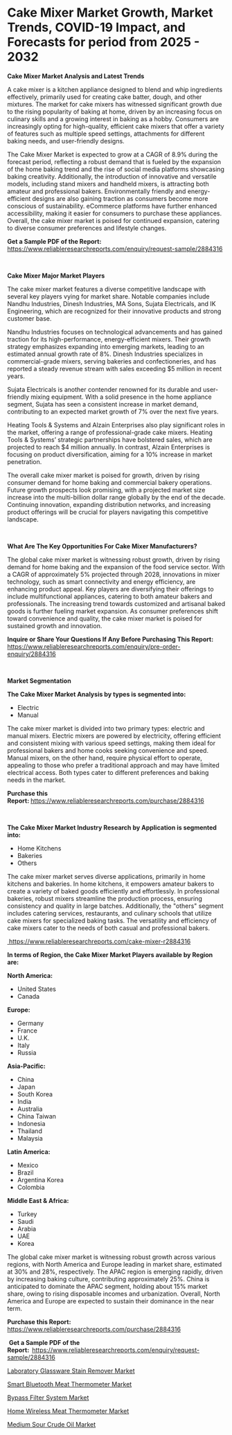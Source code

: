 <p><h1>Cake Mixer Market Growth, Market Trends, COVID-19 Impact, and Forecasts for period from 2025 - 2032</h1></p><p><strong>Cake Mixer Market Analysis and Latest Trends</strong></p>
<p><p>A cake mixer is a kitchen appliance designed to blend and whip ingredients effectively, primarily used for creating cake batter, dough, and other mixtures. The market for cake mixers has witnessed significant growth due to the rising popularity of baking at home, driven by an increasing focus on culinary skills and a growing interest in baking as a hobby. Consumers are increasingly opting for high-quality, efficient cake mixers that offer a variety of features such as multiple speed settings, attachments for different baking needs, and user-friendly designs.</p><p>The Cake Mixer Market is expected to grow at a CAGR of 8.9% during the forecast period, reflecting a robust demand that is fueled by the expansion of the home baking trend and the rise of social media platforms showcasing baking creativity. Additionally, the introduction of innovative and versatile models, including stand mixers and handheld mixers, is attracting both amateur and professional bakers. Environmentally friendly and energy-efficient designs are also gaining traction as consumers become more conscious of sustainability. eCommerce platforms have further enhanced accessibility, making it easier for consumers to purchase these appliances. Overall, the cake mixer market is poised for continued expansion, catering to diverse consumer preferences and lifestyle changes.</p></p>
<p><strong>Get a Sample PDF of the Report:&nbsp;</strong> <a href="https://www.reliableresearchreports.com/enquiry/request-sample/2884316?utm_campaign=9&utm_medium=2&utm_source=Github&utm_content=ia&utm_term=13032025&utm_id=cake-mixer">https://www.reliableresearchreports.com/enquiry/request-sample/2884316</a></p>
<p>&nbsp;</p>
<p><strong>Cake Mixer Major Market Players</strong></p>
<p><p>The cake mixer market features a diverse competitive landscape with several key players vying for market share. Notable companies include Nandhu Industries, Dinesh Industries, MA Sons, Sujata Electricals, and IK Engineering, which are recognized for their innovative products and strong customer base.</p><p>Nandhu Industries focuses on technological advancements and has gained traction for its high-performance, energy-efficient mixers. Their growth strategy emphasizes expanding into emerging markets, leading to an estimated annual growth rate of 8%. Dinesh Industries specializes in commercial-grade mixers, serving bakeries and confectioneries, and has reported a steady revenue stream with sales exceeding $5 million in recent years.</p><p>Sujata Electricals is another contender renowned for its durable and user-friendly mixing equipment. With a solid presence in the home appliance segment, Sujata has seen a consistent increase in market demand, contributing to an expected market growth of 7% over the next five years.</p><p>Heating Tools & Systems and Alzain Enterprises also play significant roles in the market, offering a range of professional-grade cake mixers. Heating Tools & Systems’ strategic partnerships have bolstered sales, which are projected to reach $4 million annually. In contrast, Alzain Enterprises is focusing on product diversification, aiming for a 10% increase in market penetration.</p><p>The overall cake mixer market is poised for growth, driven by rising consumer demand for home baking and commercial bakery operations. Future growth prospects look promising, with a projected market size increase into the multi-billion dollar range globally by the end of the decade. Continuing innovation, expanding distribution networks, and increasing product offerings will be crucial for players navigating this competitive landscape.</p></p>
<p>&nbsp;</p>
<p><strong>What Are The Key Opportunities For Cake Mixer Manufacturers?</strong></p>
<p><p>The global cake mixer market is witnessing robust growth, driven by rising demand for home baking and the expansion of the food service sector. With a CAGR of approximately 5% projected through 2028, innovations in mixer technology, such as smart connectivity and energy efficiency, are enhancing product appeal. Key players are diversifying their offerings to include multifunctional appliances, catering to both amateur bakers and professionals. The increasing trend towards customized and artisanal baked goods is further fueling market expansion. As consumer preferences shift toward convenience and quality, the cake mixer market is poised for sustained growth and innovation.</p></p>
<p><strong>Inquire or Share Your Questions If Any Before Purchasing This Report:</strong> <a href="https://www.reliableresearchreports.com/enquiry/pre-order-enquiry/2884316?utm_campaign=9&utm_medium=2&utm_source=Github&utm_content=ia&utm_term=13032025&utm_id=cake-mixer">https://www.reliableresearchreports.com/enquiry/pre-order-enquiry/2884316</a></p>
<p>&nbsp;</p>
<p><strong>Market Segmentation</strong></p>
<p><strong>The Cake Mixer Market Analysis by types is segmented into:</strong></p>
<p><ul><li>Electric</li><li>Manual</li></ul></p>
<p><p>The cake mixer market is divided into two primary types: electric and manual mixers. Electric mixers are powered by electricity, offering efficient and consistent mixing with various speed settings, making them ideal for professional bakers and home cooks seeking convenience and speed. Manual mixers, on the other hand, require physical effort to operate, appealing to those who prefer a traditional approach and may have limited electrical access. Both types cater to different preferences and baking needs in the market.</p></p>
<p><strong>Purchase this Report:&nbsp;</strong><a href="https://www.reliableresearchreports.com/purchase/2884316?utm_campaign=9&utm_medium=2&utm_source=Github&utm_content=ia&utm_term=13032025&utm_id=cake-mixer">https://www.reliableresearchreports.com/purchase/2884316</a></p>
<p>&nbsp;</p>
<p><strong>The Cake Mixer Market Industry Research by Application is segmented into:</strong></p>
<p><ul><li>Home Kitchens</li><li>Bakeries</li><li>Others</li></ul></p>
<p><p>The cake mixer market serves diverse applications, primarily in home kitchens and bakeries. In home kitchens, it empowers amateur bakers to create a variety of baked goods efficiently and effortlessly. In professional bakeries, robust mixers streamline the production process, ensuring consistency and quality in large batches. Additionally, the "others" segment includes catering services, restaurants, and culinary schools that utilize cake mixers for specialized baking tasks. The versatility and efficiency of cake mixers cater to the needs of both casual and professional bakers.</p></p>
<p><a href="https://www.reliableresearchreports.com/cake-mixer-r2884316?utm_campaign=9&utm_medium=2&utm_source=Github&utm_content=ia&utm_term=13032025&utm_id=cake-mixer">&nbsp;https://www.reliableresearchreports.com/cake-mixer-r2884316</a></p>
<p><strong>In terms of Region, the Cake Mixer Market Players available by Region are:</strong></p>
<p>
    <p> <strong> North America: </strong>
        <ul>
            <li>United States</li>
            <li>Canada</li>
        </ul>
        </p> 
    <p> <strong> Europe: </strong>
        <ul>
            <li>Germany</li>
            <li>France</li>
            <li>U.K.</li>
            <li>Italy</li>
            <li>Russia</li>
        </ul>
        </p> 
    <p> <strong> Asia-Pacific: </strong>
        <ul>
            <li>China</li>
            <li>Japan</li>
            <li>South Korea</li>
            <li>India</li>
            <li>Australia</li>
            <li>China Taiwan</li>
            <li>Indonesia</li>
            <li>Thailand</li>
            <li>Malaysia</li>
        </ul>
        </p> 
    <p> <strong> Latin America: </strong>
        <ul>
            <li>Mexico</li>
            <li>Brazil</li>
            <li>Argentina Korea</li>
            <li>Colombia</li>
        </ul>
        </p> 
    <p> <strong> Middle East & Africa: </strong>
        <ul>
            <li>Turkey</li>
            <li>Saudi</li>
            <li>Arabia</li>
            <li>UAE</li>
            <li>Korea</li>
        </ul>
    </p>
    </p>
<p><p>The global cake mixer market is witnessing robust growth across various regions, with North America and Europe leading in market share, estimated at 30% and 28%, respectively. The APAC region is emerging rapidly, driven by increasing baking culture, contributing approximately 25%. China is anticipated to dominate the APAC segment, holding about 15% market share, owing to rising disposable incomes and urbanization. Overall, North America and Europe are expected to sustain their dominance in the near term.</p></p>
<p><strong>Purchase this Report: </strong><a href="https://www.reliableresearchreports.com/purchase/2884316?utm_campaign=9&utm_medium=2&utm_source=Github&utm_content=ia&utm_term=13032025&utm_id=cake-mixer">https://www.reliableresearchreports.com/purchase/2884316</a></p>
<p>&nbsp;<strong>Get a Sample PDF of the Report:&nbsp;&nbsp;</strong><a href="https://www.reliableresearchreports.com/enquiry/request-sample/2884316?utm_campaign=9&utm_medium=2&utm_source=Github&utm_content=ia&utm_term=13032025&utm_id=cake-mixer">https://www.reliableresearchreports.com/enquiry/request-sample/2884316</a></p>
<p><strong></strong></p>
<p><p><a href="https://github.com/wynonachirei9/Market-Research-Report-List-1/blob/main/laboratory-glassware-stain-remover-market.md?utm_campaign=9&utm_medium=2&utm_source=Github&utm_content=ia&utm_term=13032025&utm_id=cake-mixer">Laboratory Glassware Stain Remover Market</a></p><p><a href="https://github.com/forgazerbyjt/Market-Research-Report-List-1/blob/main/smart-bluetooth-meat-thermometer-market.md?utm_campaign=9&utm_medium=2&utm_source=Github&utm_content=ia&utm_term=13032025&utm_id=cake-mixer">Smart Bluetooth Meat Thermometer Market</a></p><p><a href="https://github.com/pichuaadh0/Market-Research-Report-List-1/blob/main/bypass-filter-system-market.md?utm_campaign=9&utm_medium=2&utm_source=Github&utm_content=ia&utm_term=13032025&utm_id=cake-mixer">Bypass Filter System Market</a></p><p><a href="https://github.com/merkinedry7b/Market-Research-Report-List-1/blob/main/home-wireless-meat-thermometer-market.md?utm_campaign=9&utm_medium=2&utm_source=Github&utm_content=ia&utm_term=13032025&utm_id=cake-mixer">Home Wireless Meat Thermometer Market</a></p><p><a href="https://github.com/oshrykauraj7/Market-Research-Report-List-1/blob/main/medium-sour-crude-oil-market.md?utm_campaign=9&utm_medium=2&utm_source=Github&utm_content=ia&utm_term=13032025&utm_id=cake-mixer">Medium Sour Crude Oil Market</a></p></p>